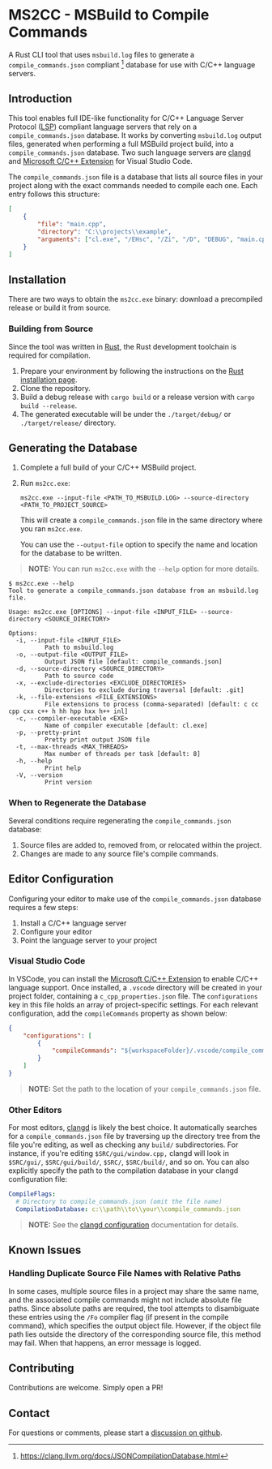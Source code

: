 # MS2CC - MSBuild to Compile Commands

A Rust CLI tool that uses `msbuild.log` files to generate a
`compile_commands.json` compliant [^1] database for use with C/C++ language
servers.

## Introduction

This tool enables full IDE-like functionality for C/C++ Language Server Protocol
([LSP]) compliant language servers that rely on a `compile_commands.json`
database. It works by converting `msbuild.log` output files, generated when
performing a full MSBuild project build, into a `compile_commands.json`
database. Two such language servers are [clangd] and [Microsoft C/C++ Extension]
for Visual Studio Code.

The `compile_commands.json` file is a database that lists all source files in
your project along with the exact commands needed to compile each one. Each
entry follows this structure:

```json
[
    {
        "file": "main.cpp",
        "directory": "C:\\projects\\example",
        "arguments": ["cl.exe", "/EHsc", "/Zi", "/D", "DEBUG", "main.cpp"]
    }
]
```

## Installation

There are two ways to obtain the `ms2cc.exe` binary: download a precompiled
release or build it from source.

### Building from Source

Since the tool was written in [Rust], the Rust development toolchain is required
for compilation.

1. Prepare your environment by following the instructions on the
   [Rust installation page].
1. Clone the repository.
1. Build a debug release with `cargo build` or a release version with
   `cargo build --release`.
1. The generated executable will be under the `./target/debug/` or
   `./target/release/` directory.

## Generating the Database

1. Complete a full build of your C/C++ MSBuild project.

1. Run `ms2cc.exe`:

   ```console
   ms2cc.exe --input-file <PATH_TO_MSBUILD.LOG> --source-directory <PATH_TO_PROJECT_SOURCE>
   ```

   This will create a `compile_commands.json` file in the same directory where
   you ran `ms2cc.exe`.

   You can use the `--output-file` option to specify the name and location for
   the database to be written.

> **NOTE:** You can run `ms2cc.exe` with the `--help` option for more details.

```console
$ ms2cc.exe --help
Tool to generate a compile_commands.json database from an msbuild.log file.

Usage: ms2cc.exe [OPTIONS] --input-file <INPUT_FILE> --source-directory <SOURCE_DIRECTORY>

Options:
  -i, --input-file <INPUT_FILE>
          Path to msbuild.log
  -o, --output-file <OUTPUT_FILE>
          Output JSON file [default: compile_commands.json]
  -d, --source-directory <SOURCE_DIRECTORY>
          Path to source code
  -x, --exclude-directories <EXCLUDE_DIRECTORIES>
          Directories to exclude during traversal [default: .git]
  -k, --file-extensions <FILE_EXTENSIONS>
          File extensions to process (comma-separated) [default: c cc cpp cxx c++ h hh hpp hxx h++ inl]
  -c, --compiler-executable <EXE>
          Name of compiler executable [default: cl.exe]
  -p, --pretty-print
          Pretty print output JSON file
  -t, --max-threads <MAX_THREADS>
          Max number of threads per task [default: 8]
  -h, --help
          Print help
  -V, --version
          Print version
```

### When to Regenerate the Database

Several conditions require regenerating the `compile_commands.json` database:

1. Source files are added to, removed from, or relocated within the project.
1. Changes are made to any source file's compile commands.

## Editor Configuration

Configuring your editor to make use of the `compile_commands.json` database
requires a few steps:

1. Install a C/C++ language server
1. Configure your editor
1. Point the language server to your project

### Visual Studio Code

In VSCode, you can install the [Microsoft C/C++ Extension] to enable C/C++
language support. Once installed, a `.vscode` directory will be created in your
project folder, containing a `c_cpp_properties.json` file. The `configurations`
key in this file holds an array of project-specific settings. For each relevant
configuration, add the `compileCommands` property as shown below:

```json
{
    "configurations": [
        {
            "compileCommands": "${workspaceFolder}/.vscode/compile_commands.json"
        }
    ]
}
```

> **NOTE:** Set the path to the location of your `compile_commands.json` file.

### Other Editors

For most editors, [clangd] is likely the best choice. It automatically searches
for a `compile_commands.json` file by traversing up the directory tree from the
file you're editing, as well as checking any `build/` subdirectories. For
instance, if you're editing `$SRC/gui/window.cpp,` clangd will look in
`$SRC/gui/`, `$SRC/gui/build/`, `$SRC/`, `$SRC/build/`, and so on. You can also
explicitly specify the path to the compilation database in your clangd
configuration file:

```yaml
CompileFlags:
  # Directory to compile_commands.json (omit the file name)
  CompilationDatabase: c:\\path\\to\\your\\compile_commands.json
```

> **NOTE:** See the [clangd configuration] documentation for details.

## Known Issues

### Handling Duplicate Source File Names with Relative Paths

In some cases, multiple source files in a project may share the same name, and
the associated compile commands might not include absolute file paths. Since
absolute paths are required, the tool attempts to disambiguate these entries
using the `/Fo` compiler flag (if present in the compile command), which
specifies the output object file. However, if the object file path lies outside
the directory of the corresponding source file, this method may fail. When that
happens, an error message is logged.

## Contributing

Contributions are welcome. Simply open a PR!

## Contact

For questions or comments, please start a [discussion on github].

[^1]: <https://clang.llvm.org/docs/JSONCompilationDatabase.html>

[clangd]: https://clangd.llvm.org/
[clangd configuration]: https://clangd.llvm.org/config
[discussion on github]: https://github.com/fhaddad_microsoft/ms2cc/discussions
[lsp]: https://microsoft.github.io/language-server-protocol/
[microsoft c/c++ extension]: https://code.visualstudio.com/docs/languages/cpp
[rust]: https://www.rust-lang.org/
[rust installation page]: https://www.rust-lang.org/tools/install
